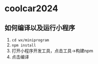 # coolcar2024

## 如何编译以及运行小程序
1. `cd wx/miniprogram`
2. `npm install`
3. 打开小程序开发工具，点击工具->构建npm
4. 点击编译